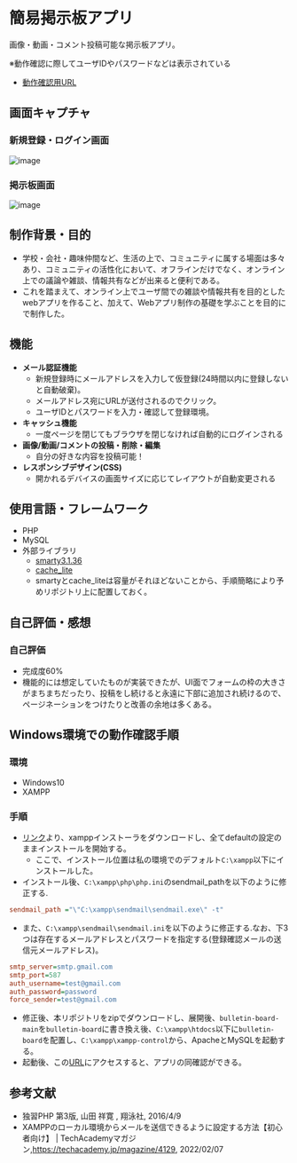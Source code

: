 # 簡易掲示板アプリ
画像・動画・コメント投稿可能な掲示板アプリ。

※動作確認に際してユーザIDやパスワードなどは表示されている

* [動作確認用URL](http://co-19-214.99sv-coco.com/kadai4_2/login-form.php)

## 画面キャプチャ
### 新規登録・ログイン画面
![image](https://user-images.githubusercontent.com/50240567/129445349-c1dfdaca-1ff2-44c4-9ea4-4c5e280125a9.png)

### 掲示板画面
![image](https://user-images.githubusercontent.com/50240567/129445382-0821491d-fa6d-48f0-be7f-77d288a7c1a3.png)

## 制作背景・目的
* 学校・会社・趣味仲間など、生活の上で、コミュニティに属する場面は多々あり、コミュニティの活性化において、オフラインだけでなく、オンライン上での議論や雑談、情報共有などが出来ると便利である。
* これを踏まえて、オンライン上でユーザ間での雑談や情報共有を目的としたwebアプリを作ること、加えて、Webアプリ制作の基礎を学ぶことを目的にで制作した。

## 機能
* **メール認証機能**
  * 新規登録時にメールアドレスを入力して仮登録(24時間以内に登録しないと自動破棄)。
  * メールアドレス宛にURLが送付されるのでクリック。
  * ユーザIDとパスワードを入力・確認して登録環境。
* **キャッシュ機能**
  * 一度ページを閉じてもブラウザを閉じなければ自動的にログインされる
* **画像/動画/コメントの投稿・削除・編集**
  * 自分の好きな内容を投稿可能！
* **レスポンシブデザイン(CSS)**
  * 開かれるデバイスの画面サイズに応じてレイアウトが自動変更される

## 使用言語・フレームワーク
* PHP
* MySQL
* 外部ライブラリ
  * [smarty3.1.36](https://github.com/smarty-php/smarty/releases/tag/v3.1.36)
  * [cache_lite](https://pear.php.net/package/Cache_Lite/download/1.8.3)
  * smartyとcache_liteは容量がそれほどないことから、手順簡略により予めリポジトリ上に配置しておく。


## 自己評価・感想
### 自己評価
* 完成度60%
* 機能的には想定していたものが実装できたが、UI面でフォームの枠の大きさがまちまちだったり、投稿をし続けると永遠に下部に追加され続けるので、ページネーションをつけたりと改善の余地は多くある。


## Windows環境での動作確認手順
### 環境
* Windows10
* XAMPP

### 手順
* [リンク](https://www.apachefriends.org/xampp-files/8.1.2/xampp-windows-x64-8.1.2-0-VS16-installer.exe)より、xamppインストーラをダウンロードし、全てdefaultの設定のままインストールを開始する。
  * ここで、インストール位置は私の環境でのデフォルト`C:\xampp`以下にインストールした。
* インストール後、`C:\xampp\php\php.ini`のsendmail_pathを以下のように修正する.
```C:\xampp\php\php.ini
sendmail_path ="\"C:\xampp\sendmail\sendmail.exe\" -t"
```

* また、`C:\xampp\sendmail\sendmail.ini`を以下のように修正する.なお、下3つは存在するメールアドレスとパスワードを指定する(登録確認メールの送信元メールアドレス)。

```C:\xampp\sendmail\sendmail.ini
smtp_server=smtp.gmail.com
smtp_port=587
auth_username=test@gmail.com
auth_password=password
force_sender=test@gmail.com
```

* 修正後、本リポジトリをzipでダウンロードし、展開後、`bulletin-board-main`を`bulletin-board`に書き換え後、`C:\xampp\htdocs`以下に`bulletin-board`を配置し、`C:\xampp\xampp-control`から、ApacheとMySQLを起動する。
* 起動後、この[URL](http://localhost/bulletin-board/bulletin-board/registration-form.php)にアクセスすると、アプリの同確認ができる。

## 参考文献
* 独習PHP 第3版, 山田 祥寛 , 翔泳社, 2016/4/9
* XAMPPのローカル環境からメールを送信できるように設定する方法【初心者向け】 | TechAcademyマガジン,https://techacademy.jp/magazine/4129,
2022/02/07

